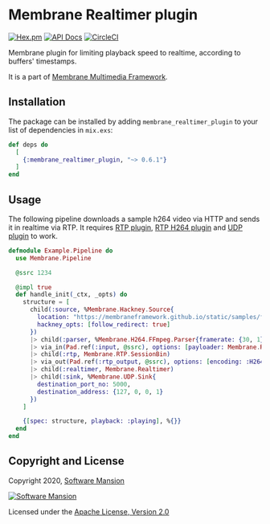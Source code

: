 # Membrane Realtimer plugin

[![Hex.pm](https://img.shields.io/hexpm/v/membrane_realtimer_plugin.svg)](https://hex.pm/packages/membrane_realtimer_plugin)
[![API Docs](https://img.shields.io/badge/api-docs-yellow.svg?style=flat)](https://hexdocs.pm/membrane_realtimer_plugin/)
[![CircleCI](https://circleci.com/gh/membraneframework/membrane_realtimer_plugin.svg?style=svg)](https://circleci.com/gh/membraneframework/membrane_realtimer_plugin)

Membrane plugin for limiting playback speed to realtime, according to buffers' timestamps.

It is a part of [Membrane Multimedia Framework](https://membraneframework.org).

## Installation

The package can be installed by adding `membrane_realtimer_plugin` to your list of dependencies in `mix.exs`:

```elixir
def deps do
  [
    {:membrane_realtimer_plugin, "~> 0.6.1"}
  ]
end
```

## Usage

The following pipeline downloads a sample h264 video via HTTP and sends it in realtime via RTP.
It requires [RTP plugin](https://github.com/membraneframework/membrane_rtp_plugin), [RTP H264 plugin](https://github.com/membraneframework/membrane_rtp_h264_plugin) and [UDP plugin](https://github.com/membraneframework/membrane_udp_plugin) to work.

```elixir
defmodule Example.Pipeline do
  use Membrane.Pipeline

  @ssrc 1234

  @impl true
  def handle_init(_ctx, _opts) do
    structure = [
      child(:source, %Membrane.Hackney.Source{
        location: "https://membraneframework.github.io/static/samples/ffmpeg-testsrc.h264",
        hackney_opts: [follow_redirect: true]
      })
      |> child(:parser, %Membrane.H264.FFmpeg.Parser{framerate: {30, 1}, alignment: :nal})
      |> via_in(Pad.ref(:input, @ssrc), options: [payloader: Membrane.RTP.H264.Payloader])
      |> child(:rtp, Membrane.RTP.SessionBin)
      |> via_out(Pad.ref(:rtp_output, @ssrc), options: [encoding: :H264])
      |> child(:realtimer, Membrane.Realtimer)
      |> child(:sink, %Membrane.UDP.Sink{
        destination_port_no: 5000,
        destination_address: {127, 0, 0, 1}
      })
    ]

    {[spec: structure, playback: :playing], %{}}
  end
end
```

## Copyright and License

Copyright 2020, [Software Mansion](https://swmansion.com/?utm_source=git&utm_medium=readme&utm_campaign=membrane_realtimer_plugin)

[![Software Mansion](https://logo.swmansion.com/logo?color=white&variant=desktop&width=200&tag=membrane-github)](https://swmansion.com/?utm_source=git&utm_medium=readme&utm_campaign=membrane_realtimer_plugin)

Licensed under the [Apache License, Version 2.0](LICENSE)
